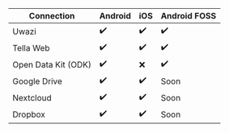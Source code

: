 | **Connection** | **Android**| **iOS** | **Android FOSS** |
|------|------|-----|-----|
|Uwazi|✔️|✔️|✔️|
|Tella Web|✔️|✔️| ✔️ |
|Open Data Kit (ODK)|✔️|❌|✔️|
|Google Drive | ✔️ |✔️| Soon|
|Nextcloud | ✔️ |✔️| Soon|
|Dropbox | ✔️ | ✔️ | Soon|
